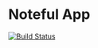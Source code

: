 Noteful App
============================
[![Build Status](https://www.travis-ci.org/thinkful-ei27/peter-noteful-v3.svg?branch=master)](https://www.travis-ci.org/thinkful-ei27/peter-noteful-v3)
